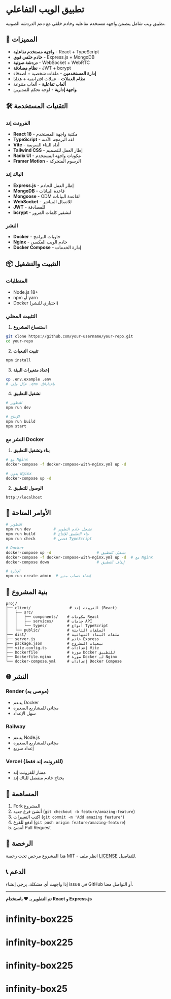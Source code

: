 # تطبيق الويب التفاعلي

تطبيق ويب شامل يتضمن واجهة مستخدم تفاعلية وخادم خلفي مع دعم الدردشة الصوتية.

## 🚀 المميزات

- **واجهة مستخدم تفاعلية** - React + TypeScript
- **خادم خلفي قوي** - Express.js + MongoDB
- **دردشة صوتية** - WebSocket + WebRTC
- **نظام مصادقة** - JWT + bcrypt
- **إدارة المستخدمين** - ملفات شخصية + أصدقاء
- **نظام العملات** - عملات افتراضية + هدايا
- **ألعاب تفاعلية** - ألعاب متنوعة
- **واجهة إدارية** - لوحة تحكم للمديرين

## 🛠️ التقنيات المستخدمة

### الفرونت إند
- **React 18** - مكتبة واجهة المستخدم
- **TypeScript** - لغة البرمجة الآمنة
- **Vite** - أداة البناء السريعة
- **Tailwind CSS** - إطار العمل للتصميم
- **Radix UI** - مكونات واجهة المستخدم
- **Framer Motion** - الرسوم المتحركة

### الباك إند
- **Express.js** - إطار العمل للخادم
- **MongoDB** - قاعدة البيانات
- **Mongoose** - ODM لقاعدة البيانات
- **WebSocket** - للاتصال المباشر
- **JWT** - للمصادقة
- **bcrypt** - لتشفير كلمات المرور

### النشر
- **Docker** - حاويات البرامج
- **Nginx** - خادم الويب العكسي
- **Docker Compose** - إدارة الخدمات

## 📦 التثبيت والتشغيل

### المتطلبات
- Node.js 18+
- npm أو yarn
- Docker (اختياري للنشر)

### التثبيت المحلي

1. **استنساخ المشروع**
```bash
git clone https://github.com/your-username/your-repo.git
cd your-repo
```

2. **تثبيت التبعيات**
```bash
npm install
```

3. **إعداد متغيرات البيئة**
```bash
cp .env.example .env
# عدّل ملف .env بإعداداتك
```

4. **تشغيل التطبيق**
```bash
# للتطوير
npm run dev

# للإنتاج
npm run build
npm start
```

### النشر مع Docker

1. **بناء وتشغيل التطبيق**
```bash
# مع Nginx
docker-compose -f docker-compose-with-nginx.yml up -d

# بدون Nginx
docker-compose up -d
```

2. **الوصول للتطبيق**
```
http://localhost
```

## 🔧 الأوامر المتاحة

```bash
# التطوير
npm run dev          # تشغيل خادم التطوير
npm run build        # بناء التطبيق للإنتاج
npm run check        # فحص TypeScript

# Docker
docker-compose up -d                    # تشغيل التطبيق
docker-compose -f docker-compose-with-nginx.yml up -d  # مع Nginx
docker-compose down                     # إيقاف التطبيق

# الإدارة
npm run create-admin  # إنشاء حساب مدير
```

## 📁 بنية المشروع

```
proj/
├── client/                 # الفرونت إند (React)
│   ├── src/
│   │   ├── components/    # مكونات React
│   │   ├── services/      # خدمات API
│   │   └── types/         # أنواع TypeScript
│   └── public/            # الملفات الثابتة
├── dist/                  # ملفات البناء النهائية
├── server.js              # خادم Express
├── package.json           # تبعيات المشروع
├── vite.config.ts         # إعدادات Vite
├── Dockerfile             # صورة Docker للتطبيق
├── Dockerfile.nginx       # صورة Docker لـ Nginx
└── docker-compose.yml     # إعدادات Docker Compose
```

## 🌐 النشر

### Render (موصى به)
- يدعم Docker
- مجاني للمشاريع الصغيرة
- سهل الإعداد

### Railway
- يدعم Node.js
- مجاني للمشاريع الصغيرة
- إعداد سريع

### Vercel (للفرونت إند فقط)
- ممتاز للفرونت إند
- يحتاج خادم منفصل للباك إند

## 🤝 المساهمة

1. Fork المشروع
2. أنشئ فرع جديد (`git checkout -b feature/amazing-feature`)
3. اكتب التغييرات (`git commit -m 'Add amazing feature'`)
4. ادفع للفرع (`git push origin feature/amazing-feature`)
5. أنشئ Pull Request

## 📄 الرخصة

هذا المشروع مرخص تحت رخصة MIT - انظر ملف [LICENSE](LICENSE) للتفاصيل.

## 📞 الدعم

إذا واجهت أي مشكلة، يرجى إنشاء issue في GitHub أو التواصل معنا.

---

**تم التطوير بـ ❤️ باستخدام React و Express.js**
# infinity-box225
# infinity-box225
# infinity-box225
# infinity-box25

